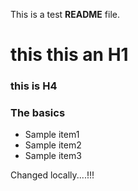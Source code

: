 This is a test **README** file.
# this this an H1
### this is H4

### The basics
- Sample item1
- Sample item2
- Sample item3


Changed locally....!!! 